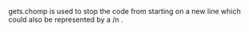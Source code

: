 gets.chomp is used to stop the code from starting on a new line which could also be represented by a /n .